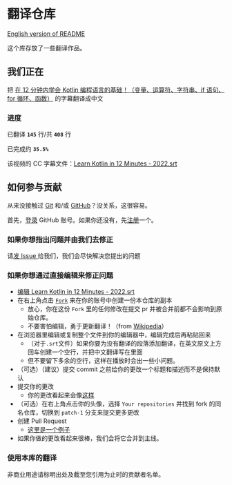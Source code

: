 # 翻译仓库
[English version of README](https://github.com/Ayx03/Translation/blob/main/README-en_US.md)

这个库存放了一些翻译作品。
## 我们正在
把 [在 12 分钟内学会 Kotlin 编程语言的基础！（变量、运算符、字符串、if 语句、for 循环、函数）](https://www.bilibili.com/video/BV11L411K7R9/) 的字幕翻译成中文
### 进度
已翻译 **`145`** 行/共 **`408`** 行

已完成约 **`35.5%`**

该视频的 CC 字幕文件：[Learn Kotlin in 12 Minutes - 2022.srt](https://github.com/Ayx03/Translation/blob/main/Learn%20Kotlin%20in%2012%20Minutes%20-%202022.srt)
## 如何参与贡献
从来没接触过 [Git](https://git-scm.com/) 和/或 [GitHub](https://github.com/)？没关系，这很容易。

首先，[登录](https://github.com/login?return_to=https%3A%2F%2Fgithub.com%2Fsignup%3Fref_cta%3DSign%2Bup%26ref_loc%3Dheader%2Blogged%2Bout%26ref_page%3D%252F%26source%3Dheader-home) GitHub 账号。如果你还没有，先[注册](https://github.com/signup?ref_cta=Sign+up&ref_loc=header+logged+out&ref_page=%2F&source=header-home)一个。
### 如果你想指出问题并由我们去修正
请[发 Issue ](https://github.com/Ayx03/Translation/issues/new)给我们，我们会尽快解决您提出的问题
### 如果你想通过直接编辑来修正问题
- [编辑 Learn Kotlin in 12 Minutes - 2022.srt](https://github.com/Ayx03/Translation/edit/main/Learn%20Kotlin%20in%2012%20Minutes%20-%202022.srt)
- 在右上角点击 [`Fork`](https://github.com/Ayx03/Translation/fork) 来在你的账号中创建一份本仓库的副本
   - 放心，你在这份 `Fork` 里的任何修改在提交 pr 并被合并前都不会影响到原始仓库。
   - 不要害怕编辑，勇于更新翻译！（from [Wikipedia](https://www.wikipedia.org/)）
- 在浏览器里编辑或复制整个文件到你的编辑器中，编辑完成后再粘贴回来
  - （对于`.srt`文件）如果你要为没有翻译的段落添加翻译，在英文原文上方回车创建一个空行，并把中文翻译写在里面
  - 但不要留下多余的空行，这样在播放时会出一些小问题。
- （可选）（建议）提交 commit 之前给你的更改一个标题和描述而不是保持默认
- 提交你的更改
  - 你的更改看起来会像[这样](https://github.com/Ayx03/Translation/pull/1/commits/2e60e6e6976d711fd8b71c662629e9944f4d9061)
- （可选）在右上角点击你的头像，选择 `Your repositories` 并找到 fork 的同名仓库，切换到 `patch-1` 分支来提交更多更改
- 创建 Pull Request
  - [这里是一个例子](https://github.com/Ayx03/Translation/pull/1)
- 如果你做的更改看起来很棒，我们会将它合并到主线。
### 使用本库的翻译
非商业用途请标明出处及截至您引用为止时的贡献者名单。

